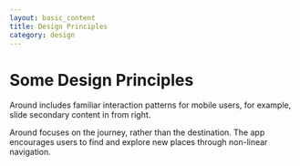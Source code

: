 ```yaml
---
layout: basic_content
title: Design Principles
category: design
---
```


# Some Design Principles

Around includes familiar interaction patterns for mobile users, for example, slide secondary content in from right.

Around focuses on the journey, rather than the destination. The app encourages users to find and explore new places through non-linear navigation.